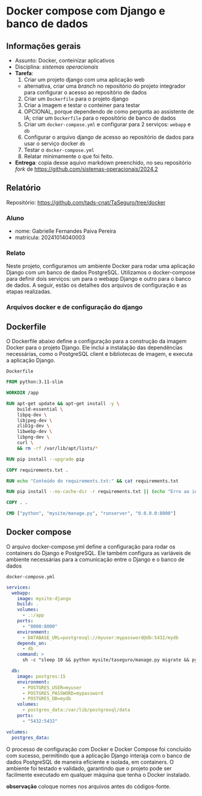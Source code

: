 # Docker compose com Django e banco de dados

## Informações gerais

- Assunto: Docker, conteinizar aplicativos
- Disciplina: *sistemas operacionais*
- **Tarefa**:
  1. Criar um projeto django com uma aplicação web
    - alternativa, criar uma _branch_ no repositório do projeto integrador para configurar o acesso ao repositório de dados
  2. Criar um `Dockerfile` para o projeto django
  3. Criar a imagem e testar o conteiner para testar
  4. OPCIONAL, porque dependendo de como pergunta ao assistente de IA; criar um `Dockerfile` para o repositório de banco de dados
  5. Criar um `docker-compose.yml` e configurar para 2 serviços: `webapp` e `db`
  6. Configurar o arquivo django de acesso ao repositório de dados para usar o serviço docker `db`
  7. Testar o `docker-compose.yml`
  8. Relatar minimamente o que foi feito.
- **Entrega**: copia desse aquivo markdown preenchido, no seu repositório _fork_ de https://github.com/sistemas-operacionais/2024.2


## Relatório
Repositório: https://github.com/tads-cnat/TaSeguro/tree/docker
### Aluno

- nome: Gabrielle Fernandes Paiva Pereira
- matrícula: 20241014040003

### Relato
Neste projeto, configuramos um ambiente Docker para rodar uma aplicação Django com um banco de dados PostgreSQL. Utilizamos o docker-compose para definir dois serviços: um para o webapp Django e outro para o banco de dados. A seguir, estão os detalhes dos arquivos de configuração e as etapas realizadas.
### Arquivos docker e de configuração do django
## Dockerfile
O Dockerfile abaixo define a configuração para a construção da imagem Docker para o projeto Django. Ele inclui a instalação das dependências necessárias, como o PostgreSQL client e bibliotecas de imagem, e executa a aplicação Django.

`Dockerfile`

```Dockerfile
FROM python:3.11-slim

WORKDIR /app

RUN apt-get update && apt-get install -y \
    build-essential \
    libpq-dev \
    libjpeg-dev \
    zlib1g-dev \
    libwebp-dev \
    libpng-dev \
    curl \
    && rm -rf /var/lib/apt/lists/*

RUN pip install --upgrade pip

COPY requirements.txt .

RUN echo "Conteúdo do requirements.txt:" && cat requirements.txt

RUN pip install --no-cache-dir -r requirements.txt || (echo "Erro ao instalar dependências"; cat requirements.txt; exit 1)

COPY . .

CMD ["python", "mysite/manage.py", "runserver", "0.0.0.0:8000"]

```

## Docker compose

O arquivo docker-compose.yml define a configuração para rodar os containers do Django e PostgreSQL. Ele também configura as variáveis de ambiente necessárias para a comunicação entre o Django e o banco de dados

`docker-compose.yml`

```yaml
services:
  webapp:
    image: mysite-django
    build: .
    volumes:
      - .:/app
    ports:
      - "8000:8000"
    environment:
      - DATABASE_URL=postgresql://myuser:mypassword@db:5432/mydb
    depends_on:
      - db
    command: >
      sh -c "sleep 10 && python mysite/taseguro/manage.py migrate && python mysite/taseguro/manage.py runserver 0.0.0.0:8000"

  db:
    image: postgres:15
    environment:
      - POSTGRES_USER=myuser
      - POSTGRES_PASSWORD=mypassword
      - POSTGRES_DB=mydb
    volumes:
      - postgres_data:/var/lib/postgresql/data
    ports:
      - "5432:5432"

volumes:
  postgres_data:
```

O processo de configuração com Docker e Docker Compose foi concluído com sucesso, permitindo que a aplicação Django interaja com o banco de dados PostgreSQL de maneira eficiente e isolada, em containers. O ambiente foi testado e validado, garantindo que o projeto pode ser facilmente executado em qualquer máquina que tenha o Docker instalado.

**observação** coloque nomes nos arquivos antes do códigos-fonte.

